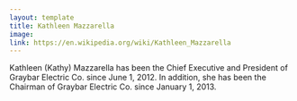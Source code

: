 ```yaml
---
layout: template
title: Kathleen Mazzarella
image:
link: https://en.wikipedia.org/wiki/Kathleen_Mazzarella
---
```


Kathleen (Kathy) Mazzarella has been the Chief Executive and President of Graybar Electric Co. since June 1, 2012. In addition, she has been the Chairman of Graybar Electric Co. since January 1, 2013.
